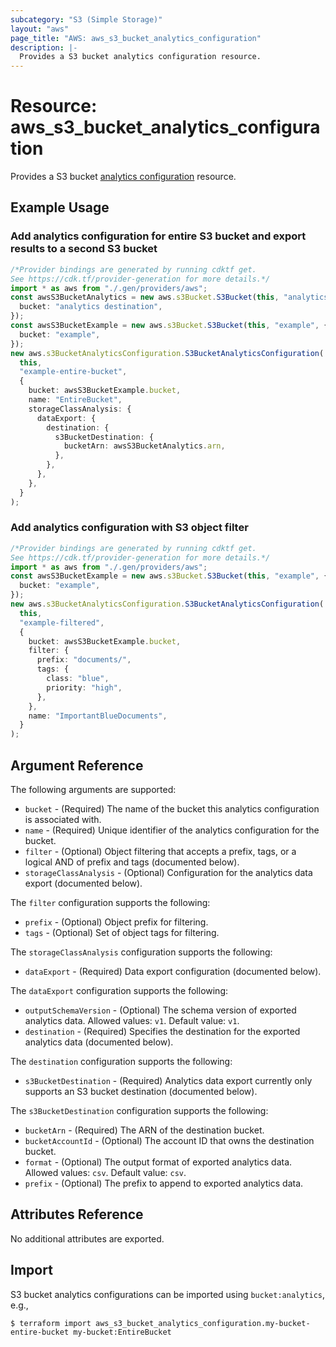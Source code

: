 ```yaml
---
subcategory: "S3 (Simple Storage)"
layout: "aws"
page_title: "AWS: aws_s3_bucket_analytics_configuration"
description: |-
  Provides a S3 bucket analytics configuration resource.
---
```


# Resource: aws\_s3\_bucket\_analytics\_configuration

Provides a S3 bucket [analytics configuration](https://docs.aws.amazon.com/AmazonS3/latest/dev/analytics-storage-class.html) resource.

## Example Usage

### Add analytics configuration for entire S3 bucket and export results to a second S3 bucket

```typescript
/*Provider bindings are generated by running cdktf get.
See https://cdk.tf/provider-generation for more details.*/
import * as aws from "./.gen/providers/aws";
const awsS3BucketAnalytics = new aws.s3Bucket.S3Bucket(this, "analytics", {
  bucket: "analytics destination",
});
const awsS3BucketExample = new aws.s3Bucket.S3Bucket(this, "example", {
  bucket: "example",
});
new aws.s3BucketAnalyticsConfiguration.S3BucketAnalyticsConfiguration(
  this,
  "example-entire-bucket",
  {
    bucket: awsS3BucketExample.bucket,
    name: "EntireBucket",
    storageClassAnalysis: {
      dataExport: {
        destination: {
          s3BucketDestination: {
            bucketArn: awsS3BucketAnalytics.arn,
          },
        },
      },
    },
  }
);

```

### Add analytics configuration with S3 object filter

```typescript
/*Provider bindings are generated by running cdktf get.
See https://cdk.tf/provider-generation for more details.*/
import * as aws from "./.gen/providers/aws";
const awsS3BucketExample = new aws.s3Bucket.S3Bucket(this, "example", {
  bucket: "example",
});
new aws.s3BucketAnalyticsConfiguration.S3BucketAnalyticsConfiguration(
  this,
  "example-filtered",
  {
    bucket: awsS3BucketExample.bucket,
    filter: {
      prefix: "documents/",
      tags: {
        class: "blue",
        priority: "high",
      },
    },
    name: "ImportantBlueDocuments",
  }
);

```

## Argument Reference

The following arguments are supported:

* `bucket` - (Required) The name of the bucket this analytics configuration is associated with.
* `name` - (Required) Unique identifier of the analytics configuration for the bucket.
* `filter` - (Optional) Object filtering that accepts a prefix, tags, or a logical AND of prefix and tags (documented below).
* `storageClassAnalysis` - (Optional) Configuration for the analytics data export (documented below).

The `filter` configuration supports the following:

* `prefix` - (Optional) Object prefix for filtering.
* `tags` - (Optional) Set of object tags for filtering.

The `storageClassAnalysis` configuration supports the following:

* `dataExport` - (Required) Data export configuration (documented below).

The `dataExport` configuration supports the following:

* `outputSchemaVersion` - (Optional) The schema version of exported analytics data. Allowed values: `v1`. Default value: `v1`.
* `destination` - (Required) Specifies the destination for the exported analytics data (documented below).

The `destination` configuration supports the following:

* `s3BucketDestination` - (Required) Analytics data export currently only supports an S3 bucket destination (documented below).

The `s3BucketDestination` configuration supports the following:

* `bucketArn` - (Required) The ARN of the destination bucket.
* `bucketAccountId` - (Optional) The account ID that owns the destination bucket.
* `format` - (Optional) The output format of exported analytics data. Allowed values: `csv`. Default value: `csv`.
* `prefix` - (Optional) The prefix to append to exported analytics data.

## Attributes Reference

No additional attributes are exported.

## Import

S3 bucket analytics configurations can be imported using `bucket:analytics`, e.g.,

```console
$ terraform import aws_s3_bucket_analytics_configuration.my-bucket-entire-bucket my-bucket:EntireBucket
```
